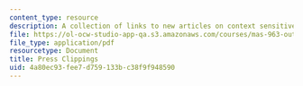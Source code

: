 ```yaml
---
content_type: resource
description: A collection of links to new articles on context sensitive computer systems.
file: https://ol-ocw-studio-app-qa.s3.amazonaws.com/courses/mas-963-out-of-context-a-course-on-computer-systems-that-adapt-to-and-learn-from-context-fall-2001/4a80ec93fee7d759133bc38f9f948590_press.pdf
file_type: application/pdf
resourcetype: Document
title: Press Clippings
uid: 4a80ec93-fee7-d759-133b-c38f9f948590
---
```


